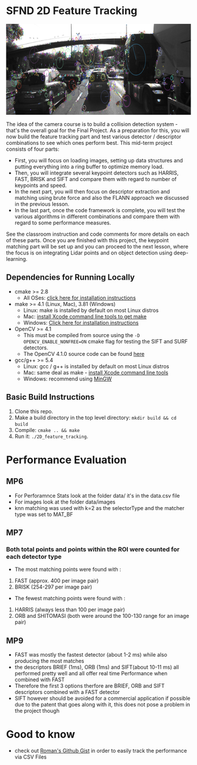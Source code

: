 # SFND 2D Feature Tracking

<img src="images/keypoints.png" width="820" height="248" />

The idea of the camera course is to build a collision detection system - that's the overall goal for the Final Project. As a preparation for this, you will now build the feature tracking part and test various detector / descriptor combinations to see which ones perform best. This mid-term project consists of four parts:

* First, you will focus on loading images, setting up data structures and putting everything into a ring buffer to optimize memory load. 
* Then, you will integrate several keypoint detectors such as HARRIS, FAST, BRISK and SIFT and compare them with regard to number of keypoints and speed. 
* In the next part, you will then focus on descriptor extraction and matching using brute force and also the FLANN approach we discussed in the previous lesson. 
* In the last part, once the code framework is complete, you will test the various algorithms in different combinations and compare them with regard to some performance measures. 

See the classroom instruction and code comments for more details on each of these parts. Once you are finished with this project, the keypoint matching part will be set up and you can proceed to the next lesson, where the focus is on integrating Lidar points and on object detection using deep-learning. 

## Dependencies for Running Locally
* cmake >= 2.8
  * All OSes: [click here for installation instructions](https://cmake.org/install/)
* make >= 4.1 (Linux, Mac), 3.81 (Windows)
  * Linux: make is installed by default on most Linux distros
  * Mac: [install Xcode command line tools to get make](https://developer.apple.com/xcode/features/)
  * Windows: [Click here for installation instructions](http://gnuwin32.sourceforge.net/packages/make.htm)
* OpenCV >= 4.1
  * This must be compiled from source using the `-D OPENCV_ENABLE_NONFREE=ON` cmake flag for testing the SIFT and SURF detectors.
  * The OpenCV 4.1.0 source code can be found [here](https://github.com/opencv/opencv/tree/4.1.0)
* gcc/g++ >= 5.4
  * Linux: gcc / g++ is installed by default on most Linux distros
  * Mac: same deal as make - [install Xcode command line tools](https://developer.apple.com/xcode/features/)
  * Windows: recommend using [MinGW](http://www.mingw.org/)

## Basic Build Instructions

1. Clone this repo.
2. Make a build directory in the top level directory: `mkdir build && cd build`
3. Compile: `cmake .. && make`
4. Run it: `./2D_feature_tracking`.

# Performance Evaluation

## MP6 
- For Perforamnce Stats look at the folder data/ it's in the data.csv file 
- For images look at the folder data/images
- knn matching was used with k=2 as the selectorType and the matcher type was set to MAT_BF

## MP7 
### Both total points and points within the ROI were counted for each detector type 
- The most matching points were found with : 
1. FAST (approx. 400 per image pair)
2. BRISK (254-297 per image pair)

- The fewest matching points were found with : 
1. HARRIS (always less than 100 per image pair)
2. ORB and SHITOMASI (both were around the 100-130 range for an image pair)

## MP9
- FAST was mostly the fastest detector (about 1-2 ms) while also producing the most matches 
- the descriptors BRIEF (1ms), ORB (1ms) and SIFT(about 10-11 ms) all performed pretty well and all offer real time Performance when combined with FAST
- Therefore the first 3 options therfore are BRIEF, ORB and SIFT descriptors combined with a FAST detector 
- SIFT however should be avoided for a commercial application if possible due to the patent that goes along with it, this does not pose a problem in the project though 

# Good to know
+ check out [Roman's Github Gist](https://gist.github.com/roman-smirnov/a46f6096787987a96927e05352363cc7) in order to easily track the performance via CSV Files 

